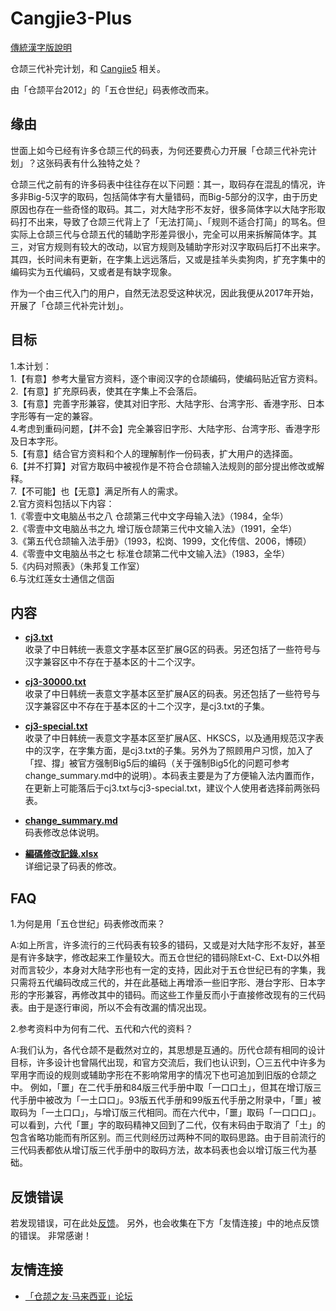 # Cangjie3-Plus

[傳統漢字版說明](https://github.com/Arthurmcarthur/Cangjie3-Plus/blob/master/README.md)

仓颉三代补完计划，和 [Cangjie5](https://github.com/Jackchows/Cangjie5) 相关。

由「仓颉平台2012」的「五仓世纪」码表修改而来。

## 缘由

世面上如今已经有许多仓颉三代的码表，为何还要费心力开展「仓颉三代补完计划」？这张码表有什么独特之处？

仓颉三代之前有的许多码表中往往存在以下问题：其一，取码存在混乱的情况，许多非Big-5汉字的取码，包括简体字有大量错码，而Big-5部分的汉字，由于历史原因也存在一些奇怪的取码。其二，对大陆字形不友好，很多简体字以大陆字形取码打不出来，导致了仓颉三代背上了「无法打简」、「规则不适合打简」的骂名。但实际上仓颉三代与仓颉五代的辅助字形差异很小，完全可以用来拆解简体字。其三，对官方规则有较大的改动，以官方规则及辅助字形对汉字取码后打不出来字。其四，长时间未有更新，在字集上远远落后，又或是挂羊头卖狗肉，扩充字集中的编码实为五代编码，又或者是有缺字现象。

作为一个由三代入门的用户，自然无法忍受这种状况，因此我便从2017年开始，开展了「仓颉三代补完计划」。

## 目标

1.本计划：<br />
	1.【有意】参考大量官方资料，逐个审阅汉字的仓颉编码，使编码贴近官方资料。<br />
	2.【有意】扩充原码表，使其在字集上不会落后。<br />
	3.【有意】完善字形兼容，使其对旧字形、大陆字形、台湾字形、香港字形、日本字形等有一定的兼容。<br />
	4.考虑到重码问题，【并不会】完全兼容旧字形、大陆字形、台湾字形、香港字形及日本字形。<br />
	5.【有意】结合官方资料和个人的理解制作一份码表，扩大用户的选择面。<br />
	6.【并不打算】对官方取码中被视作是不符合仓颉输入法规则的部分提出修改或解释。<br />
	7.【不可能】也【无意】满足所有人的需求。<br />
2.官方资料包括以下内容：<br />
	1.《零壹中文电脑丛书之八 仓颉第三代中文字母输入法》（1984，全华）<br />
	2.《零壹中文电脑丛书之九 增订版仓颉第三代中文输入法》（1991，全华）<br />
	3.《第五代仓颉输入法手册》（1993，松岗、1999，文化传信、2006，博硕）<br />
	4.《零壹中文电脑丛书之七 标准仓颉第二代中文输入法》（1983，全华）<br />
	5.《内码对照表》（朱邦复工作室）<br />
	6.与沈红莲女士通信之信函<br />

## 内容

- **[cj3.txt](https://github.com/Arthurmcarthur/Cangjie3-Plus/blob/master/cj3.txt)**<br />
收录了中日韩统一表意文字基本区至扩展G区的码表。另还包括了一些符号与汉字兼容区中不存在于基本区的十二个汉字。

- **[cj3-30000.txt](https://github.com/Arthurmcarthur/Cangjie3-Plus/blob/master/cj3-30000.txt)**<br />
收录了中日韩统一表意文字基本区至扩展A区的码表。另还包括了一些符号与汉字兼容区中不存在于基本区的十二个汉字，是cj3.txt的子集。

- **[cj3-special.txt](https://github.com/Arthurmcarthur/Cangjie3-Plus/blob/master/cj3-30000.txt)**<br />
收录了中日韩统一表意文字基本区至扩展A区、HKSCS，以及通用规范汉字表中的汉字，在字集方面，是cj3.txt的子集。另外为了照顾用户习惯，加入了「捏、撐」被官方强制Big5后的编码（关于强制Big5化的问题可参考change_summary.md中的说明）。本码表主要是为了方便输入法内置而作，在更新上可能落后于cj3.txt与cj3-special.txt，建议个人使用者选择前两张码表。

- **[change_summary.md](https://github.com/Arthurmcarthur/Cangjie3-Plus/blob/master/change_summary.md)**<br />
码表修改总体说明。

- **[編碼修改記錄.xlsx](https://github.com/Arthurmcarthur/Cangjie3-Plus/blob/master/編碼修改記錄.xlsx)**<br />
详细记录了码表的修改。

## FAQ
1.为何是用「五仓世纪」码表修改而来？

A:如上所言，许多流行的三代码表有较多的错码，又或是对大陆字形不友好，甚至是有许多缺字，修改起来工作量较大。而五仓世纪的错码除Ext-C、Ext-D以外相对而言较少，本身对大陆字形也有一定的支持，因此对于五仓世纪已有的字集，我只需将五代编码改成三代的，并在此基础上再增添一些旧字形、港台字形、日本字形的字形兼容，再修改其中的错码。而这些工作量反而小于直接修改现有的三代码表。由于是逐行审阅，所以不会有改漏的情况出现。

2.参考资料中为何有二代、五代和六代的资料？

A:我们认为，各代仓颉不是截然对立的，其思想是互通的。历代仓颉有相同的设计目标，许多设计也曾隔代出现，和官方交流后，我们也认识到，〇三五代中许多为罕用字而设的规则或辅助字形在不影响常用字的情况下也可追加到旧版的仓颉之中。
例如，「噩」在二代手册和84版三代手册中取「一口口土」，但其在增订版三代手册中被改为「一土口口」。93版五代手册和99版五代手册之附录中，「噩」被取码为「一土口口」，与增订版三代相同。而在六代中，「噩」取码「一口口口」。可以看到，六代「噩」字的取码精神又回到了二代，仅有末码由于取消了「土」的包含省略功能而有所区别。而三代则经历过两种不同的取码思路。由于目前流行的三代码表都依从增订版三代手册中的取码方法，故本码表也会以增订版三代为基础。

## 反馈错误

若发现错误，可在此处[反馈](https://github.com/Arthurmcarthur/Cangjie3-Plus/issues/new)。
另外，也会收集在下方「友情连接」中的地点反馈的错误。
非常感谢！

## 友情连接
- [「仓颉之友·马来西亚」论坛](http://www.chinesecj.com/forum/forum.php)
